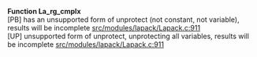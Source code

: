   
__Function La_rg_cmplx__  
  [PB] has an unsupported form of unprotect (not constant, not variable), results will be incomplete [src/modules/lapack/Lapack.c:911](https://github.com/wch/r-source/blob/a87ed7042f8df2bee77182a2659970da229ec16f/src/modules/lapack/Lapack.c/#L911)  
  [UP] unsupported form of unprotect, unprotecting all variables, results will be incomplete [src/modules/lapack/Lapack.c:911](https://github.com/wch/r-source/blob/a87ed7042f8df2bee77182a2659970da229ec16f/src/modules/lapack/Lapack.c/#L911)  
